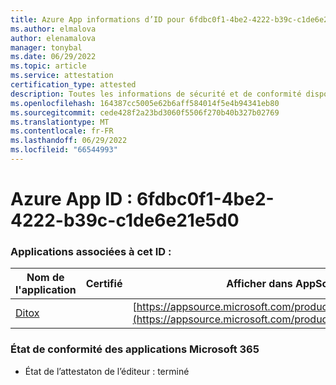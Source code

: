 ```yaml
---
title: Azure App informations d’ID pour 6fdbc0f1-4be2-4222-b39c-c1de6e21e5d0
ms.author: elmalova
author: elenamalova
manager: tonybal
ms.date: 06/29/2022
ms.topic: article
ms.service: attestation
certification_type: attested
description: Toutes les informations de sécurité et de conformité disponibles pour 6fdbc0f1-4be2-4222-b39c-c1de6e21e5d0.
ms.openlocfilehash: 164387cc5005e62b6aff584014f5e4b94341eb80
ms.sourcegitcommit: cede428f2a23bd3060f5506f270b40b327b02769
ms.translationtype: MT
ms.contentlocale: fr-FR
ms.lasthandoff: 06/29/2022
ms.locfileid: "66544993"
---
```

# <a name="azure-app-id-6fdbc0f1-4be2-4222-b39c-c1de6e21e5d0"></a>Azure App ID : 6fdbc0f1-4be2-4222-b39c-c1de6e21e5d0


### <a name="apps-associated-with-this-id"></a>Applications associées à cet ID :
| **Nom de l'application** | **Certifié** | **Afficher dans AppSource** |
|--------------|---------------|-----------------------|
| [Ditox](../forward/WA200004193.md) |  | [https://appsource.microsoft.com/product/office/WA200004193](https://appsource.microsoft.com/product/office/WA200004193) |

### <a name="microsoft-365-app-compliance-status"></a>État de conformité des applications Microsoft 365
- État de l’attestaton de l’éditeur : terminé
